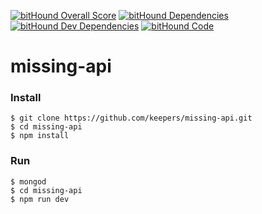 [![bitHound Overall Score](https://www.bithound.io/github/AlertaSolidaria/api/badges/score.svg)](https://www.bithound.io/github/AlertaSolidaria/api)
[![bitHound Dependencies](https://www.bithound.io/github/AlertaSolidaria/api/badges/dependencies.svg)](https://www.bithound.io/github/AlertaSolidaria/api/master/dependencies/npm)
[![bitHound Dev Dependencies](https://www.bithound.io/github/AlertaSolidaria/api/badges/devDependencies.svg)](https://www.bithound.io/github/AlertaSolidaria/api/master/dependencies/npm)
[![bitHound Code](https://www.bithound.io/github/AlertaSolidaria/api/badges/code.svg)](https://www.bithound.io/github/AlertaSolidaria/api)

# missing-api 

### Install
```
$ git clone https://github.com/keepers/missing-api.git
$ cd missing-api
$ npm install
```

### Run
```
$ mongod
$ cd missing-api
$ npm run dev
```
